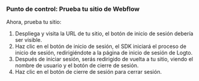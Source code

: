 ### Punto de control: Prueba tu sitio de Webflow

Ahora, prueba tu sitio:

1. Despliega y visita la URL de tu sitio, el botón de inicio de sesión debería ser visible.
2. Haz clic en el botón de inicio de sesión, el SDK iniciará el proceso de inicio de sesión, redirigiéndote a la página de inicio de sesión de Logto.
3. Después de iniciar sesión, serás redirigido de vuelta a tu sitio, viendo el nombre de usuario y el botón de cierre de sesión.
4. Haz clic en el botón de cierre de sesión para cerrar sesión.
